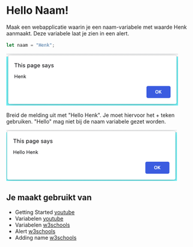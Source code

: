 # Hello Naam!

Maak een webapplicatie waarin je een naam-variabele met waarde Henk aanmaakt. Deze variabele laat je zien in een alert.

```javascript
let naam = "Henk";
```

![ui](images/helloNaam-ui.png)

Breid de melding uit met "Hello Henk". Je moet hiervoor het + teken gebruiken. "Hello" mag niet bij de naam variabele gezet worden.

![ui](images/helloNaam-deel-2-ui.png)

## Je maakt gebruikt van
- Getting Started [youtube](https://www.youtube.com/watch?v=9B_JTznnV04)
- Variabelen [youtube](https://www.youtube.com/watch?v=HfWaYjRrIM4)
- Variabelen [w3schools](https://www.w3schools.com/js/js_variables.asp)
- Alert [w3schools](https://www.w3schools.com/jsref/met_win_alert.asp)
- Adding name [w3schools](https://www.w3schools.com/js/tryit.asp?filename=tryjs_variables_add_strings)